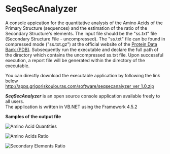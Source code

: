 # SeqSecAnalyzer
A console appication for the quantitative analysis of the Amino Acids of the Primary Structure (sequences) and the estimation of the ratio of the Secondary Structure's elements. The input file should be the "ss.txt" file (Secondary Structure File - uncompressed). The "ss.txt" file can be found in compressed mode ("ss.txt.gz") at the official website of the <a href="https://www.rcsb.org/pdb/static.do?p=download/http/index.html" target="_blank">Protein Data Bank (PDB)</a>. Subsequently run the executable and declare the full path of the directory which contains the uncompressed ss.txt file. Upon successful execution, a report file will be generated within the directory of the executable. 

You can directly download the executable application by following the link below
http://apps.grigoriskoulouras.com/software/seqsecanalyzer_ver_1.0.zip

<strong><i>SeqSecAnalyzer</i></strong> is an open source console application available freely to all users.
</br>
The application is written in VB.NET using the Framework 4.5.2

<strong>Samples of the output file</strong>

![Amino Acid Quantities](../master/seqsecanalyzer_screenshot1.png)

![Amino Acids Ratio](../master/seqsecanalyzer_screenshot2.png)

![Secondary Elements Ratio](../master/seqsecanalyzer_screenshot3.png)
